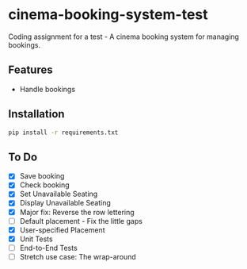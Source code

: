 # cinema-booking-system-test
Coding assignment for a test - A cinema booking system for managing bookings.

## Features

- Handle bookings

## Installation

```bash
pip install -r requirements.txt
```

## To Do

- [x] Save booking
- [x] Check booking
- [x] Set Unavailable Seating
- [x] Display Unavailable Seating
- [x] Major fix: Reverse the row lettering
- [ ] Default placement - Fix the little gaps
- [x] User-specified Placement
- [x] Unit Tests
- [ ] End-to-End Tests
- [ ] Stretch use case: The wrap-around